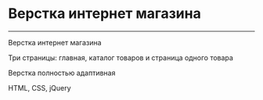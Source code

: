 # Верстка интернет магазина
---

Верстка интернет магазина

Три страницы: главная, каталог товаров и страница одного товара

Верстка полностью адаптивная

HTML, CSS, jQuery
